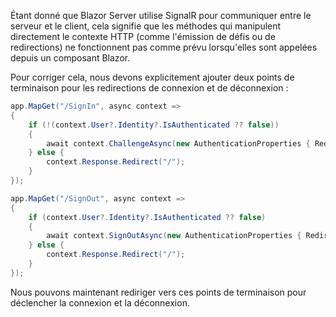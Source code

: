 Étant donné que Blazor Server utilise SignalR pour communiquer entre le serveur et le client, cela signifie que les méthodes qui manipulent directement le contexte HTTP (comme l'émission de défis ou de redirections) ne fonctionnent pas comme prévu lorsqu'elles sont appelées depuis un composant Blazor.

Pour corriger cela, nous devons explicitement ajouter deux points de terminaison pour les redirections de connexion et de déconnexion :

```csharp title="Program.cs"
app.MapGet("/SignIn", async context =>
{
    if (!(context.User?.Identity?.IsAuthenticated ?? false))
    {
        await context.ChallengeAsync(new AuthenticationProperties { RedirectUri = "/" });
    } else {
        context.Response.Redirect("/");
    }
});

app.MapGet("/SignOut", async context =>
{
    if (context.User?.Identity?.IsAuthenticated ?? false)
    {
        await context.SignOutAsync(new AuthenticationProperties { RedirectUri = "/" });
    } else {
        context.Response.Redirect("/");
    }
});
```

Nous pouvons maintenant rediriger vers ces points de terminaison pour déclencher la connexion et la déconnexion.
